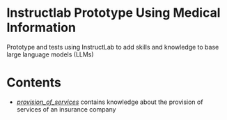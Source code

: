 # Instructlab Prototype Using Medical Information   

Prototype and tests using InstructLab to add skills and knowledge to base large language models (LLMs)

# Contents
- [*provision_of_services*](./provision_of_services) contains knowledge about the provision of services of an insurance company

